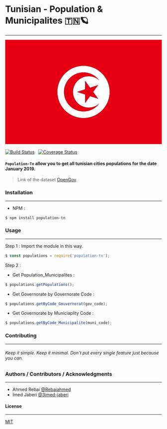 # Tunisian - Population & Municipalites 🇹🇳🪐
--- 

![population-tn-logo](logo.jpg)


[![Build Status](https://travis-ci.org/3imed-jaberi/population-tn.svg?branch=master)](https://travis-ci.org/3imed-jaberi/population-tn) &nbsp; [![Coverage Status](https://coveralls.io/repos/github/3imed-jaberi/population-tn/badge.svg?branch=master)](https://coveralls.io/github/3imed-jaberi/population-tn?branch=master)


#### __`Population-Tn`__ allow you to get all tunisian cities populations for the date January 2019.


> Link of the dataset [OpenGov](https://www.data4tunisia.org/en/datasets/twzy-dd-lskn-wlmsh-lkl-bldy-tqdyrt-jnfy-2019-1/#resource-c4b7ac62-915f-4beb-98a1-19ecded1c4c2).



### Installation 
---

- NPM :
```bash
$ npm install population-tn
```


### Usage 
---

Step 1 : Import the module in this way.

```javascript
$ const populations = require('population-tn');
```

Step 2 : 

 - Get Population_Municipalites : 

```javascript
$ populations.getPopulations();
```

- Get Governorate by Governorate Code : 

```javascript
$ populations.getByCode_Gouvernorat(gov_code);
```

- Get Governorate by Municiaplity Code  :

```javascript
$ populations.getByCode_Municipalite(muni_code);
```


  <!-- 
    * should update the readme or create docs site for all details with MuniciaplityCode && GovernorateCode.
    * should update the code example.
    * should update the core code export.
  -->


### Contributing 
---
###### Keep it simple. Keep it minimal. Don't put every single feature just because you can.


### Authors / Contributors / Acknowledgments
---
 - Ahmed Rebai [@Rebaiahmed](https://github.com/Rebaiahmed)
 - Imed Jaberi [@3imed-jaberi](https://github.com/3imed-jaberi)



#### License
---
[MIT](https://choosealicense.com/licenses/mit/)